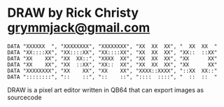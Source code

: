 DRAW by Rick Christy <grymmjack@gmail.com>
==========================================

```
DATA "XXXXXX  ", "XXXXXXXX", "XXXXXXXX", "XX  XX  XX", "  XX  XX  "
DATA "XX::::XX", "XX::::XX", "XX::::XX", "XX  XX  XX", "XX::  ::XX"
DATA "XX    XX", "XX  XX::", "XXXX  XX", "XX  XX  XX", "XX      XX"
DATA "XX    XX", "XX  ::XX", "XX::  XX", "XX  XX  XX", "XX      XX"
DATA "XXXXXXXX", "XX    XX", "XX    XX", "XXXX::XXXX", "::XX  XX::"
DATA "::::::::", "::    ::", "::    ::", "::::  ::::", "  ::  ::  "
```

DRAW is a pixel art editor written in QB64 that can export images as sourcecode

